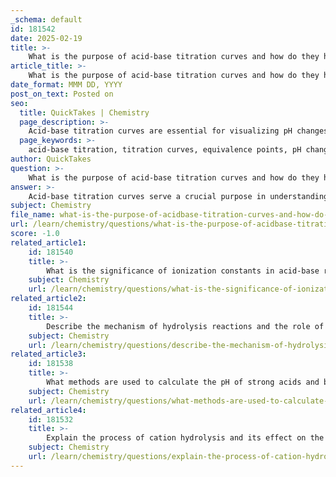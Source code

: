 ```yaml
---
_schema: default
id: 181542
date: 2025-02-19
title: >-
    What is the purpose of acid-base titration curves and how do they help in understanding equivalence points?
article_title: >-
    What is the purpose of acid-base titration curves and how do they help in understanding equivalence points?
date_format: MMM DD, YYYY
post_on_text: Posted on
seo:
  title: QuickTakes | Chemistry
  page_description: >-
    Acid-base titration curves are essential for visualizing pH changes during titrations, identifying equivalence points, and understanding the strength of acids and bases involved in the reaction.
  page_keywords: >-
    acid-base titration, titration curves, equivalence points, pH changes, strong acid, strong base, weak acid, analytical chemistry, neutralization, pH calculations, chemical reactions
author: QuickTakes
question: >-
    What is the purpose of acid-base titration curves and how do they help in understanding equivalence points?
answer: >-
    Acid-base titration curves serve a crucial purpose in understanding the behavior of acids and bases during titrations, particularly in identifying the equivalence point. These curves graphically represent the pH of a solution as a function of the volume of titrant added, allowing for a visual analysis of the titration process.\n\n### Key Purposes of Acid-Base Titration Curves:\n\n1. **Visualization of pH Changes**: The curves illustrate how the pH of the solution changes as the titrant is added. This is essential for understanding the dynamics of the acid-base reaction.\n\n2. **Identification of Equivalence Points**: The equivalence point is where the amount of titrant added is stoichiometrically equivalent to the amount of acid or base present in the solution. In a titration curve, this point is typically characterized by a sharp change in pH. For strong acid-strong base titrations, this change is very steep, indicating a rapid transition from acidic to neutral to basic conditions. In contrast, weak acid-strong base titrations show a more gradual slope around the equivalence point.\n\n3. **Determining Acid and Base Strength**: The shape of the titration curve provides insights into the strength of the acids and bases involved. For example, a strong acid-strong base titration will exhibit a steep curve near the equivalence point, while a weak acid-strong base titration will have a more gradual slope, reflecting the weaker nature of the acid.\n\n4. **Understanding Different Regions of the Titration**: Titration curves can be divided into four distinct regions:\n   - **Beginning**: Initial pH of the solution before any titrant is added.\n   - **Before the Equivalence Point**: Gradual change in pH as titrant is added, where the pH starts to rise.\n   - **At the Equivalence Point**: A sharp increase in pH, indicating that the acid has been completely neutralized by the base (or vice versa).\n   - **After the Equivalence Point**: The pH stabilizes at a higher value, reflecting the excess titrant in the solution.\n\n5. **Facilitating pH Calculations**: Understanding the different regions of the titration curve is essential for performing accurate pH calculations at various points during the titration. Each region requires different approaches to determine the pH based on the chemical species present.\n\nIn summary, acid-base titration curves are invaluable tools in analytical chemistry, providing insights into the nature of the acid-base reactions, the strength of the acids and bases involved, and the precise point at which neutralization occurs. This understanding is critical for applications in various fields, including pharmaceuticals, environmental science, and food chemistry.
subject: Chemistry
file_name: what-is-the-purpose-of-acidbase-titration-curves-and-how-do-they-help-in-understanding-equivalence-points.md
url: /learn/chemistry/questions/what-is-the-purpose-of-acidbase-titration-curves-and-how-do-they-help-in-understanding-equivalence-points
score: -1.0
related_article1:
    id: 181540
    title: >-
        What is the significance of ionization constants in acid-base reactions?
    subject: Chemistry
    url: /learn/chemistry/questions/what-is-the-significance-of-ionization-constants-in-acidbase-reactions
related_article2:
    id: 181544
    title: >-
        Describe the mechanism of hydrolysis reactions and the role of water in these reactions.
    subject: Chemistry
    url: /learn/chemistry/questions/describe-the-mechanism-of-hydrolysis-reactions-and-the-role-of-water-in-these-reactions
related_article3:
    id: 181538
    title: >-
        What methods are used to calculate the pH of strong acids and bases?
    subject: Chemistry
    url: /learn/chemistry/questions/what-methods-are-used-to-calculate-the-ph-of-strong-acids-and-bases
related_article4:
    id: 181532
    title: >-
        Explain the process of cation hydrolysis and its effect on the formation of hydronium ions.
    subject: Chemistry
    url: /learn/chemistry/questions/explain-the-process-of-cation-hydrolysis-and-its-effect-on-the-formation-of-hydronium-ions
---
```


&nbsp;